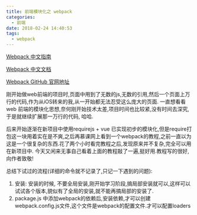 ```yaml
---
title: 前端模块化之 webpack
categories:
  - 前端
date: 2018-02-24 14:40:53
tags:
  - webpack
---
```


[Webpack 中文指南](http://zhaoda.net/webpack-handbook/index.html)

[Webpack 中文文档](https://doc.webpack-china.org/concepts/)

[Webpack GitHub 官网地址](http://webpack.github.io/docs/)

刚开始做web前端的项目时,页面中用到了无数的js,无数的引用,然后一个页面上万行的代码,作为从iOS转来的我,从一开始都无法忍受这么庞大的页面. 一直想看看web 前端的模块化思想,奈何刚开始技术太差,项目时间也比较紧,没有时间去深究,于是就继续扩展那一万行的代码, 哈哈.

后来开始逐渐在新项目中使用requirejs + vue 已实现初步的模块化,但是require打包这一块用着实在是不爽,之后再慕课网上看到一个webpack的教程,之前一直以为这是一个很复杂的东西.花了两个小时看完教程之后,发现原来并不复杂,完全可以用在新项目中. 今天又闲来无事自己看着上面的教程敲了一遍,挺好用.教程写的很好,向作者致敬!

总结下试过的流程(详细的命令就不记录了,只记一下遇到的问题):

1.  安装: 安装的时候, 不要全局安装,刚开始学习阶段,搞局部安装就可以,这样可以试试各个版本,貌似有了全局的安装,就不能再搞局部的安装了.
2.  package.js 中添加webpack的依赖后,安装依赖,才可以创建webpack.config.js文件,这个文件是webpack的配置文件.才可以配置loaders